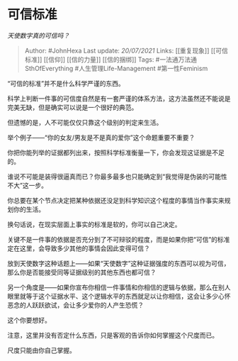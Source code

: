 # 可信标准
*天使数字真的可信吗？*

> Author: #JohnHexa 
Last update: *20/07/2021* 
Links: [[重复现象]] [[可信标准]] [[信仰]] [[信的力量]] [[信的捆绑]]
Tags: #一法通万法通SthOfEverything #人生管理Life-Management #第一性Feminism 


“可信的标准”并不是什么科学严谨的东西。

科学上判断一件事的可信度自然是有一套严谨的体系方法，这方法虽然还不能说是完美无缺，但是确实可以说是一个很好的典范。

但遗憾的是，人不可能仅仅只靠这个级别的判定来生活。

举个例子——“你的女友/男友是不是真的爱你”这个命题重要不重要？

你把你能列举的证据都列出来，按照科学标准衡量一下，你会发现这证据是不足的。

谁说不可能是装得很逼真而已？你最多最多也只能确定到“我觉得是伪装的可能性不大”这一步。

你总要在某个节点决定把某种依据还没足到科学知识这个程度的事情当作事实来规划你的生活。

换句话说，在现实层面上事实的标准是软的，你可以自己决定。

关键不是一件事的依据是否充分到了不可辩驳的程度，而是如果你把“可信”的标准定在这里，会导致多少其他的事情会因此变得可信？

放到天使数字这种话题上——如果“天使数字”这种证据强度的东西可以视为可信，那么你是否能接受同等证据级别的其他东西也都可信？

另一个角度是——如果你宣布你相信一件事情和你相信的逻辑与依据，那么在别人眼里就等于这个证据水平、这个逻辑水平的东西就足以让你相信，这会让多少心怀恶念的人跃跃欲试，会让多少爱你的人产生恐慌？

这个你要想好。

注意，这里并没有否定什么东西，只是客观的告诉你如何掌握这个尺度而已。

尺度只能由你自己掌握。